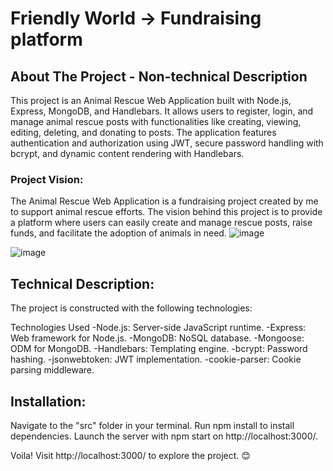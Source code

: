 # Friendly World -> Fundraising platform

## About The Project - Non-technical Description

This project is an Animal Rescue Web Application built with Node.js, Express, MongoDB, and Handlebars. It allows users to register, login, and manage animal rescue posts with functionalities like creating, viewing, editing, deleting, and donating to posts. The application features authentication and authorization using JWT, secure password handling with bcrypt, and dynamic content rendering with Handlebars.

### Project Vision:

The Animal Rescue Web Application is a fundraising project created by me to support animal rescue efforts. The vision behind this project is to provide a platform where users can easily create and manage rescue posts, raise funds, and facilitate the adoption of animals in need. 
![image](https://github.com/user-attachments/assets/8ffa3f55-7f6b-4d75-a71e-c9d2e9b65968)

![image](https://github.com/user-attachments/assets/6bf708e5-8439-49be-a8a8-dbe67c5e6609)

## Technical Description:

The project is constructed with the following technologies:

Technologies Used
-Node.js: Server-side JavaScript runtime.
-Express: Web framework for Node.js.
-MongoDB: NoSQL database.
-Mongoose: ODM for MongoDB.
-Handlebars: Templating engine.
-bcrypt: Password hashing.
-jsonwebtoken: JWT implementation.
-cookie-parser: Cookie parsing middleware.

## Installation:

Navigate to the "src" folder in your terminal.
Run npm install to install dependencies.
Launch the server with npm start on http://localhost:3000/.

Voila! Visit http://localhost:3000/ to explore the project. 😊
